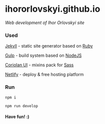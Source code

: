 # ihororlovskyi.github.io

_Web development of Ihor Orlovskyi site_

### Used

[Jekyll](https://jekyllrb.com) - static site generator based on [Ruby](https://www.ruby-lang.org)

[Gulp](http://gulpjs.com) - build system based on [NodeJS](https://nodejs.org)

[Coriolan UI](https://coriolan-ui.github.io) - mixins pack for [Sass](http://sass-lang.com)

[Netlify](https://www.netlify.com) - deploy & free hosting platform

### Run

`npm i`

`npm run develop`

#### Have fun! :)
